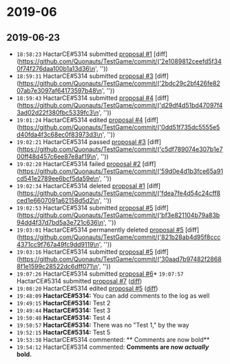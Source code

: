 # 2019-06

## 2019-06-23

* `18:58:23` HactarCE#5314 submitted [proposal #1](proposals.md#1) [diff](https://github.com/Quonauts/TestGame/commit/('2e1089812ceefd5f340f74f276daa100b1a13d36\n', ''))
* `18:59:31` HactarCE#5314 submitted [proposal #3](proposals.md#3) [diff](https://github.com/Quonauts/TestGame/commit/('2bdc29c2bf426fe8207ab7e3097af64173597b48\n', ''))
* `18:59:43` HactarCE#5314 submitted [proposal #4](proposals.md#4) [diff](https://github.com/Quonauts/TestGame/commit/('d29df4d51bd47097f43ad02d22f380fbc5339fc3\n', ''))
* `19:01:24` HactarCE#5314 edited [proposal #4](proposals.md#4) [diff](https://github.com/Quonauts/TestGame/commit/('0dd51f735dc5555e5d40fda4f3c68ec0f83973d3\n', ''))
* `19:02:21` HactarCE#5314 passed [proposal #3](proposals.md#3) [diff](https://github.com/Quonauts/TestGame/commit/('c5df789074e307b1e700ff48d457c6ee87e8af19\n', ''))
* `19:02:28` HactarCE#5314 failed [proposal #2](proposals.md#2) [diff](https://github.com/Quonauts/TestGame/commit/('59d0e4d1b3fce65a91cd541e2789ee6bcf5da59e\n', ''))
* `19:02:34` HactarCE#5314 deleted [proposal #1](proposals.md#1) [diff](https://github.com/Quonauts/TestGame/commit/('fdea7fe4d54c24cff8ced1e6607091a62158d5d2\n', ''))
* `19:02:53` HactarCE#5314 submitted [proposal #5](proposals.md#5) [diff](https://github.com/Quonauts/TestGame/commit/('bf3e821104b79a83b94dd4f37d7bd5a3e721c636\n', ''))
* `19:03:01` HactarCE#5314 permanently deleted [proposal #5](proposals.md#5) [diff](https://github.com/Quonauts/TestGame/commit/('821b28ab4d95f8ccc4371cc9f767a49fc9dd9119\n', ''))
* `19:03:16` HactarCE#5314 submitted [proposal #5](proposals.md#5) [diff](https://github.com/Quonauts/TestGame/commit/('30aad7b97482f28688f1e1599c28522dc6dff071\n', ''))
* `19:07:26` HactarCE#5314 submitted [proposal #6](../proposals.md#6)* `19:07:57` HactarCE#5314 submitted [proposal #7](../proposals.md#7) ([diff](https://github.com/Quonauts/TestGame/commit/2fff6322c3c0935b3ee8043a24821d57e26d2ffc))
* `19:08:20` HactarCE#5314 edited [proposal #5](../proposals.md#5) ([diff](https://github.com/Quonauts/TestGame/commit/7348bdfc44120b3617d07a3e6f574e48ee55bf55))
* `19:48:09` **HactarCE#5314:**  You can add comments to the log as well
* `19:49:15` **HactarCE#5314:**  Test 2
* `19:49:44` **HactarCE#5314:**  Test 3
* `19:50:48` **HactarCE#5314:**  Test 4
* `19:50:57` **HactarCE#5314:**  There was no "Test 1," by the way
* `19:52:15` **HactarCE#5314:**  Test 5
* `19:53:38` HactarCE#5314 commented: ** Comments are now bold**
* `19:54:12` HactarCE#5314 commented: **Comments are now _actually_ bold.**
